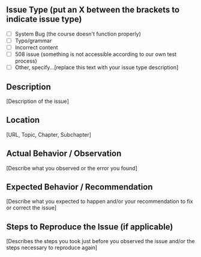 ## Issue Type (put an X between the brackets to indicate issue type)
* [ ] System Bug (the course doesn't function properly)
* [ ] Typo/grammar
* [ ] Incorrect content
* [ ] 508 issue (something is not accessible according to our own test process)
* [ ] Other, specify...[replace this text with your issue type description]

## Description
[Description of the issue]

## Location
[URL, Topic, Chapter, Subchapter]

## Actual Behavior / Observation
[Describe what you observed or the error you found]

## Expected Behavior / Recommendation
[Describe what you expected to happen and/or your recommendation to fix or correct the issue]

## Steps to Reproduce the Issue (if applicable)
[Describes the steps you took just before you observed the issue and/or the steps necessary to reproduce again]
